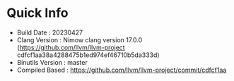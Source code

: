 # Quick Info
* Build Date : 20230427
* Clang Version : Nimow clang version 17.0.0 (https://github.com/llvm/llvm-project cdfcf1aa38a4288475b1ed974ef46710b5da333d)
* Binutils Version : master
* Compiled Based : https://github.com/llvm/llvm-project/commit/cdfcf1aa

